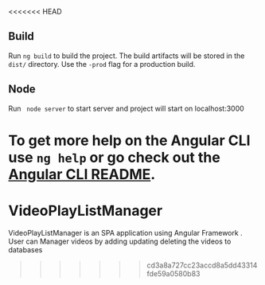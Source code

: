 <<<<<<< HEAD

## Build

Run `ng build` to build the project. The build artifacts will be stored in the `dist/` directory. Use the `-prod` flag for a production build.

## Node
Run ` node server` to start server and project will start on localhost:3000

To get more help on the Angular CLI use `ng help` or go check out the [Angular CLI README](https://github.com/angular/angular-cli/blob/master/README.md).
=======
# VideoPlayListManager
VideoPlayListManager is an SPA application using Angular Framework . User can Manager videos by adding updating deleting the videos to databases
>>>>>>> cd3a8a727cc23accd8a5dd43314fde59a0580b83
